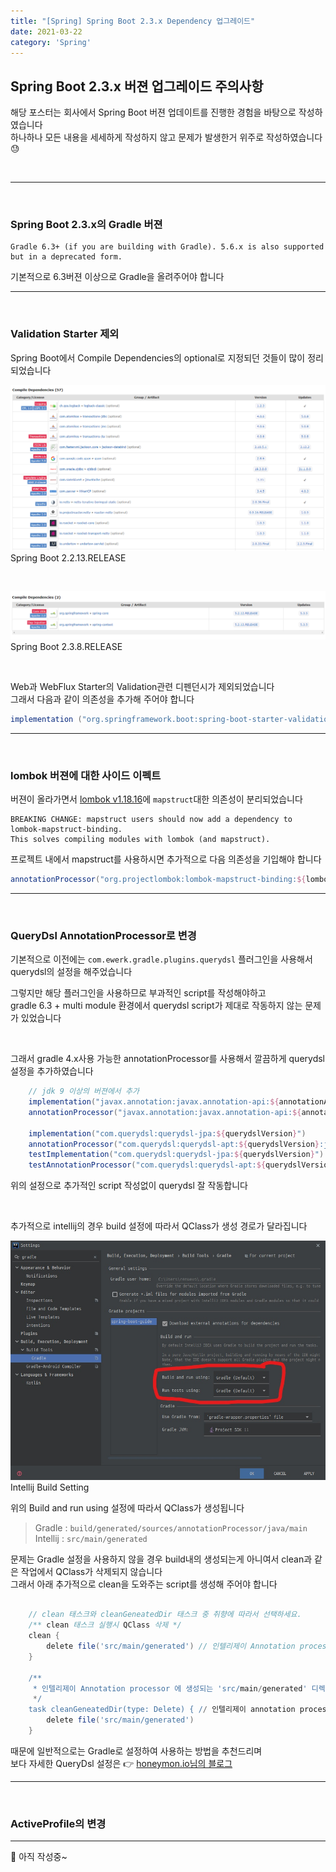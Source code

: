 ```yaml
---
title: "[Spring] Spring Boot 2.3.x Dependency 업그레이드"  
date: 2021-03-22  
category: 'Spring'
---
```


## Spring Boot 2.3.x 버젼 업그레이드 주의사항

해당 포스터는 회사에서 Spring Boot 버젼 업데이트를 진행한 경험을 바탕으로 작성하였습니다  
하나하나 모든 내용을 세세하게 작성하지 않고 문제가 발생한거 위주로 작성하였습니다 :sweat:

<br/>

---

<br/>

### Spring Boot 2.3.x의 Gradle 버젼

```text
Gradle 6.3+ (if you are building with Gradle). 5.6.x is also supported but in a deprecated form.  
```

기본적으로 6.3버젼 이상으로 Gradle을 올려주어야 합니다

---

<br/>

### Validation Starter 제외

Spring Boot에서 Compile Dependencies의 optional로 지정되던 것들이 많이 정리 되었습니다

![spring 2.2.x](./images/spring-boot-2.2.13.PNG)
<span class='img_caption'>Spring Boot 2.2.13.RELEASE</span>

<br/>

![spring 2.3.x](./images/spring-boot-2.3.8.PNG)
<span class='img_caption'>Spring Boot 2.3.8.RELEASE</span>

<br/>


Web과 WebFlux Starter의 Validation관련 디펜던시가 제외되었습니다  
그래서 다음과 같이 의존성을 추가해 주어야 합니다

```groovy
implementation ("org.springframework.boot:spring-boot-starter-validation")
```

---

<br/>

### lombok 버젼에 대한 사이드 이펙트

버젼이 올라가면서 [lombok v1.18.16](https://projectlombok.org/changelog)에 `mapstruct`대한 의존성이 분리되었습니다

```text
BREAKING CHANGE: mapstruct users should now add a dependency to lombok-mapstruct-binding.  
This solves compiling modules with lombok (and mapstruct).  
```

프로젝트 내에서 mapstruct를 사용하시면 추가적으로 다음 의존성을 기입해야 합니다

```groovy
annotationProcessor("org.projectlombok:lombok-mapstruct-binding:${lombokMapstructVersion}")  
```

---

<br/>

### QueryDsl AnnotationProcessor로 변경
기본적으로 이전에는 `com.ewerk.gradle.plugins.querydsl`  플러그인을 사용해서 querydsl의 설정을 해주었습니다  

그렇지만 해당 플러그인을 사용하므로 부과적인 script를 작성해야하고  
gradle 6.3 + multi module 환경에서 querydsl script가 제대로 작동하지 않는 문제가 있었습니다  

<br/>

그래서 gradle 4.x사용 가능한 annotationProcessor를 사용해서 깔끔하게 querydsl설정을 추가하였습니다  
```groovy
    // jdk 9 이상의 버젼에서 추가
    implementation("javax.annotation:javax.annotation-api:${annotationApiVersion}")
    annotationProcessor("javax.annotation:javax.annotation-api:${annotationApiVersion}")

    implementation("com.querydsl:querydsl-jpa:${querydslVersion}")
    annotationProcessor("com.querydsl:querydsl-apt:${querydslVersion}:jpa")
    testImplementation("com.querydsl:querydsl-jpa:${querydslVersion}")
    testAnnotationProcessor("com.querydsl:querydsl-apt:${querydslVersion}:jpa")
```
위의 설정으로 추가적인 script 작성없이 querydsl 잘 작동합니다    

<br/>  

추가적으로 intellij의 경우 build 설정에 따라서 QClass가 생성 경로가 달라집니다

![intellij build setting](./images/intellij-setting.jpg)
<span class='img_caption'>Intellij Build Setting</span>

위의 Build and run using 설정에 따라서 QClass가 생성됩니다  
> Gradle : `build/generated/sources/annotationProcessor/java/main`  
> Intellij : `src/main/generated`  

문제는 Gradle 설정을 사용하지 않을 경우 build내의 생성되는게 아니여서 clean과 같은 작업에서 QClass가 삭제되지 않습니다  
그래서 아래 추가적으로 clean을 도와주는 script를 생성해 주어야 합니다  

```groovy

    // clean 태스크와 cleanGeneatedDir 태스크 중 취향에 따라서 선택하세요.
    /** clean 태스크 실행시 QClass 삭제 */
    clean {
        delete file('src/main/generated') // 인텔리제이 Annotation processor 생성물 생성위치
    }
    
    /**
     * 인텔리제이 Annotation processor 에 생성되는 'src/main/generated' 디렉터리 삭제
     */
    task cleanGeneatedDir(type: Delete) { // 인텔리제이 annotation processor 가 생성한 Q클래스가 clean 태스크로 삭제되는 게 불편하다면 둘 중에 하나를 선택 
        delete file('src/main/generated')
    }

```

때문에 일반적으로는 Gradle로 설정하여 사용하는 방법을 추천드리며  
보다 자세한 QueryDsl 설정은 :point_right: [honeymon.io님의 블로그](http://honeymon.io/tech/2020/07/09/gradle-annotation-processor-with-querydsl.html)

---

<br/>

### ActiveProfile의 변경  


---

:construction: 아직 작성중~